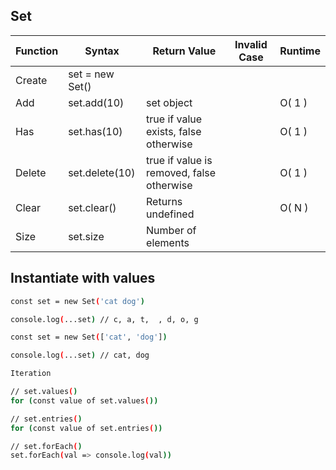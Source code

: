 ## Set


**Function** | **Syntax** | **Return Value** | **Invalid Case** | **Runtime**
---------- |---------- |-----------|----------- | ----------- |
Create|	set = new Set()			
Add	|set.add(10)|	set object	||	O( 1 )
Has |	set.has(10) |	true if value exists, false otherwise	||	O( 1 )
Delete |	set.delete(10)|	true if value is removed, false otherwise	||	O( 1 )
Clear |	set.clear()	|Returns undefined|	|	O( N )
Size	|set.size|	Number of elements	

## Instantiate with values

```bash
const set = new Set('cat dog')

console.log(...set) // c, a, t,  , d, o, g

const set = new Set(['cat', 'dog'])

console.log(...set) // cat, dog

Iteration

// set.values()
for (const value of set.values())

// set.entries()
for (const value of set.entries())

// set.forEach()
set.forEach(val => console.log(val))